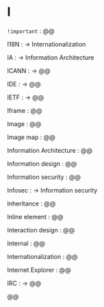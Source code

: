 # I

`!important`
: @@

I18N
: → Internationalization

IA
: → Information Architecture

ICANN
: → @@

IDE
: → @@

IETF
: → @@

Iframe
: @@

Image
: @@

Image map
: @@

Information Architecture
: @@

Information design
: @@

Information security
: @@

Infosec
: → Information security

Inheritance
: @@

Inline element
: @@

Interaction design
: @@

Internal
: @@

Internationalization
: @@

Internet Explorer
: @@

IRC
: → @@

@@